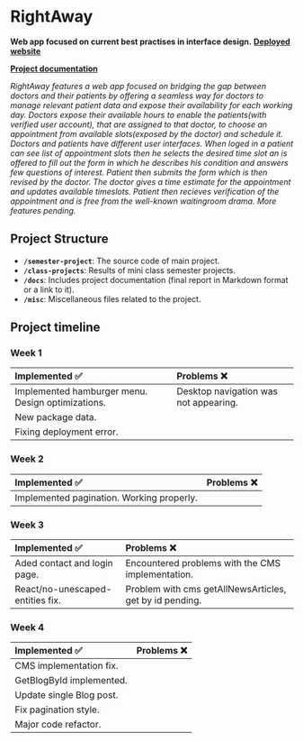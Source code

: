 # RightAway

**Web app focused on current best practises in interface design.**
**[Deployed website](https://hci-eosin.vercel.app/)**

**[Project documentation](https://rhinestone-mum-dee.notion.site/RightAway-8262bf9048f342a79fd3bab51b1d9932?pvs=4)**

*RightAway features a web app focused on bridging the gap between doctors and their patients by offering a seamless way for doctors to manage relevant patient data and expose their availability for each working day. Doctors expose their available hours to enable the patients(with verified user account), that are assigned to that doctor, to choose an appointment from available slots(exposed by the doctor) and schedule it. Doctors and patients have different user interfaces. When loged in a patient can see list of appointment slots then he selects the desired time slot an is offered to fill out the form in which he describes his condition and answers few questions of interest. Patient then submits the form which is then revised by the doctor. The doctor gives a time estimate for the appointment and updates available timeslots. Patient then recieves verification of the appointment and is free from the well-known waitingroom drama. More features pending.*


## Project Structure

- **`/semester-project`**: The source code of main project.
- **`/class-projects`**: Results of mini class semester projects.
- **`/docs`**: Includes project documentation (final report in Markdown format or a link to it).
- **`/misc`**: Miscellaneous files related to the project.

## Project timeline

### Week 1
<div align="center">
  
|   Implemented :white_check_mark: |  Problems  :x: |
| :--- | :--- |
|Implemented hamburger menu. Design optimizations.|Desktop navigation was not appearing.|
|New package data.||
|Fixing deployment error.||


</div>

### Week 2 

<div align="center">
  
|   Implemented :white_check_mark: |  Problems  :x: |
| :--- | :--- |
|Implemented pagination. Working properly.||

</div>

### Week 3

<div align="center">
  
|   Implemented :white_check_mark: |  Problems  :x: |
| :--- | :--- |
|Aded contact and login page.|Encountered problems with the CMS implementation.
|React/no-unescaped-entities fix.|Problem with cms getAllNewsArticles, get by id pending.||

</div>

### Week 4

<div align="center">
  
|   Implemented :white_check_mark: |  Problems  :x: |
| :--- | :--- |
|CMS implementation fix.||
|GetBlogById implemented.||
|Update single Blog post.||
|Fix pagination style.||
|Major code refactor.||


</div>
